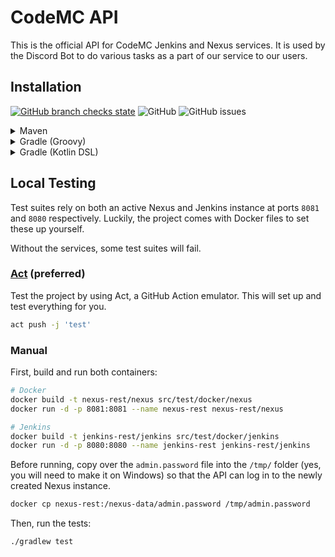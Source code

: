 # CodeMC API

This is the official API for CodeMC Jenkins and Nexus services. It is used by the
Discord Bot to do various tasks as a part of our service to our users.

## Installation

[![GitHub branch checks state](https://github.com/CodeMC/API/actions/workflows/build.yml/badge.svg)](https://github.com/gmitch215/SocketMC/actions/workflows/build.yml)
![GitHub](https://img.shields.io/github/license/CodeMC/API)
![GitHub issues](https://img.shields.io/github/issues/CodeMC/API)

<details>
    <summary>Maven</summary>

```xml
<project>
    
    <!-- Import CodeMC Repo -->
    
    <repositories>
        <repository>
            <id>codemc-public</id>
            <url>https://repo.codemc.io/repository/maven-public/</url>
        </repository>
    </repositories>
    
    <dependencies>
        <dependency>
          <groupId>io.codemc.api</groupId>
          <artifactId>codemc-api</artifactId>
          <version>[VERSION]</version>
        </dependency>
    </dependencies>
    
</project>
```
</details>

<details>
    <summary>Gradle (Groovy)</summary>

```gradle
repositories {
    maven { url 'https://repo.codemc.io/repository/maven-public/' }
}

dependencies {
    implementation 'io.codemc.api:codemc-api:[VERSION]'
}
```
</details>

<details>
    <summary>Gradle (Kotlin DSL)</summary>

```kotlin
repositories {
    maven(url = "https://repo.codemc.io/repository/maven-public/")
}

dependencies {
    implementation("io.codemc.api:codemc-api:[VERSION]")
}
```
</details>

## Local Testing

Test suites rely on both an active Nexus and Jenkins instance at ports `8081` and `8080` respectively.
Luckily, the project comes with Docker files to set these up yourself.

Without the services, some test suites will fail.

### [Act](https://nektosact.com) (preferred)

Test the project by using Act, a GitHub Action emulator. This will set up and test everything for you.

```bash
act push -j 'test'
```

### Manual

First, build and run both containers:

```bash
# Docker
docker build -t nexus-rest/nexus src/test/docker/nexus
docker run -d -p 8081:8081 --name nexus-rest nexus-rest/nexus

# Jenkins
docker build -t jenkins-rest/jenkins src/test/docker/jenkins
docker run -d -p 8080:8080 --name jenkins-rest jenkins-rest/jenkins
```

Before running, copy over the `admin.password` file into the `/tmp/` folder (yes, you will need to make it on Windows) so that the API can log in to the newly created Nexus instance.

```bash
docker cp nexus-rest:/nexus-data/admin.password /tmp/admin.password
```

Then, run the tests:

```bash
./gradlew test
```